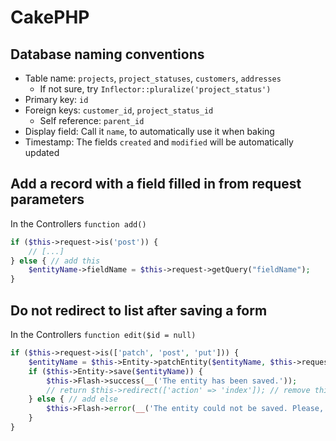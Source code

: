 # CakePHP

## Database naming conventions

- Table name: `projects`, `project_statuses`, `customers`, `addresses`
  - If not sure, try `Inflector::pluralize('project_status')`
- Primary key: `id`
- Foreign keys: `customer_id`, `project_status_id`
  - Self reference: `parent_id`
- Display field: Call it `name`, to automatically use it when baking
- Timestamp: The fields `created` and `modified` will be automatically updated

## Add a record with a field filled in from request parameters

In the Controllers `function add()`

```php
if ($this->request->is('post')) {
    // [...]
} else { // add this
    $entityName->fieldName = $this->request->getQuery("fieldName");
}
```

## Do not redirect to list after saving a form

In the Controllers `function edit($id = null)`

```php
if ($this->request->is(['patch', 'post', 'put'])) {
    $entityName = $this->Entity->patchEntity($entityName, $this->request->getData());
    if ($this->Entity->save($entityName)) {
        $this->Flash->success(__('The entity has been saved.'));
        // return $this->redirect(['action' => 'index']); // remove this
    } else { // add else
        $this->Flash->error(__('The entity could not be saved. Please, try again.'));
    }
}
```